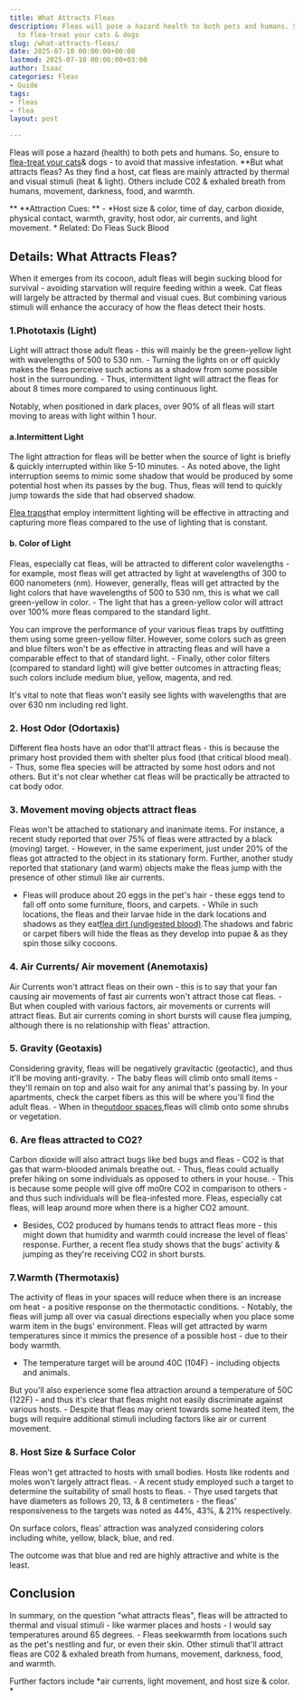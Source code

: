 ```yaml
---
title: What Attracts Fleas
description: Fleas will pose a hazard health to both pets and humans. So, ensure
  to flea-treat your cats & dogs
slug: /what-attracts-fleas/
date: 2025-07-10 00:00:00+00:00
lastmod: 2025-07-10 00:00:00+03:00
author: Isaac
categories: Fleas
- Guide
tags:
- fleas
- flea
layout: post

---
```

Fleas will pose a hazard (health) to both pets and humans. So, ensure to [flea-treat your cats](https://pestpolicy.com/best-flea-treatment-for-cats/)& dogs - to avoid that massive infestation. **But what attracts fleas? As they find a host, cat fleas are mainly attracted by thermal and visual stimuli (heat & light). Others include C02 & exhaled breath from humans, movement, darkness, food, and warmth.

** **Attraction Cues: ** - *Host size & color, time of day, carbon dioxide, physical contact, warmth, gravity, host odor, air currents, and light movement. * Related: Do Fleas Suck Blood

##  Details: What Attracts Fleas?

When it emerges from its cocoon, adult fleas will begin sucking blood for survival - avoiding starvation will require feeding within a week. Cat fleas will largely be attracted by thermal and visual cues. But combining various stimuli will enhance the accuracy of how the fleas detect their hosts.

###  1.Phototaxis (Light)

Light will attract those adult fleas - this will mainly be the green-yellow light with wavelengths of 500 to 530 nm. - Turning the lights on or off quickly makes the fleas perceive such actions as a shadow from some possible host in the surrounding. - Thus, intermittent light will attract the fleas for about 8 times more compared to using continuous light.

Notably, when positioned in dark places, over 90% of all fleas will start moving to areas with light within 1 hour.

####  a.Intermittent Light

The light attraction for fleas will be better when the source of light is briefly & quickly interrupted within like 5-10 minutes. - As noted above, the light interruption seems to mimic some shadow that would be produced by some potential host when its passes by the bug. Thus, fleas will tend to quickly jump towards the side that had observed shadow.

[Flea traps](https://pestpolicy.com/best-flea-trap/)that employ intermittent lighting will be effective in attracting and capturing more fleas compared to the use of lighting that is constant.

####  b. Color of Light

Fleas, especially cat fleas, will be attracted to different color wavelengths - for example, most fleas will get attracted by light at wavelengths of 300 to 600 nanometers (nm). However, generally, fleas will get attracted by the light colors that have wavelengths of 500 to 530 nm, this is what we call green-yellow in color. - The light that has a green-yellow color will attract over 100% more fleas compared to the standard light.

You can improve the performance of your various fleas traps by outfitting them using some green-yellow filter. However, some colors such as green and blue filters won't be as effective in attracting fleas and will have a comparable effect to that of standard light. - Finally, other color filters (compared to standard light) will give better outcomes in attracting fleas; such colors include medium blue, yellow, magenta, and red.

It's vital to note that fleas won't easily see lights with wavelengths that are over 630 nm including red light.

###  2. Host Odor (Odortaxis)

Different flea hosts have an odor that'll attract fleas - this is because the primary host provided them with shelter plus food (that critical blood meal). - Thus, some flea species will be attracted by some host odors and not others. But it's not clear whether cat fleas will be practically be attracted to cat body odor.

###  3. Movement moving objects attract fleas

Fleas won't be attached to stationary and inanimate items. For instance, a recent study reported that over 75% of fleas were attracted by a black (moving) target. - However, in the same experiment, just under 20% of the fleas got attracted to the object in its stationary form. Further, another study reported that stationary (and warm) objects make the fleas jump with the presence of other stimuli like air currents.

- Fleas will produce about 20 eggs in the pet's hair - these eggs tend to fall off onto some furniture, floors, and carpets. - While in such locations, the fleas and their larvae hide in the dark locations and shadows as they eat[flea dirt (undigested blood)](https://pestpolicy.com/what-is-flea-dirt/).The shadows and fabric or carpet fibers will hide the fleas as they develop into pupae & as they spin those silky cocoons.

###  4. Air Currents/ Air movement (Anemotaxis)

Air Currents won't attract fleas on their own - this is to say that your fan causing air movements of fast air currents won't attract those cat fleas. - But when coupled with various factors, air movements or currents will attract fleas. But air currents coming in short bursts will cause flea jumping, although there is no relationship with fleas' attraction.

###  5. Gravity (Geotaxis)

Considering gravity, fleas will be negatively gravitactic (geotactic), and thus it'll be moving anti-gravity. - The baby fleas will climb onto small items - they'll remain on top and also wait for any animal that's passing by. In your apartments, check the carpet fibers as this will be where you'll find the adult fleas. - When in the[outdoor spaces](https://pestpolicy.com/best-flea-spray-for-yard/),fleas will climb onto some shrubs or vegetation.

###  6. Are fleas attracted to CO2?

Carbon dioxide will also attract bugs like bed bugs and fleas - CO2 is that gas that warm-blooded animals breathe out. - Thus, fleas could actually prefer hiking on some individuals as opposed to others in your house. - This is because some people will give off mo0re CO2 in comparison to others - and thus such individuals will be flea-infested more. Fleas, especially cat fleas, will leap around more when there is a higher CO2 amount.

- Besides, CO2 produced by humans tends to attract fleas more - this might down that humidity and warmth could increase the level of fleas' response. Further, a recent flea study shows that the bugs' activity & jumping as they're receiving CO2 in short bursts.

###  7.Warmth (Thermotaxis)

The activity of fleas in your spaces will reduce when there is an increase om heat - a positive response on the thermotactic conditions. - Notably, the fleas will jump all over via casual directions especially when you place some warm item in the bugs' environment. Fleas will get attracted by warm temperatures since it mimics the presence of a possible host - due to their body warmth.

- The temperature target will be around 40C (104F) - including objects and animals.

But you'll also experience some flea attraction around a temperature of 50C (122F) - and thus it's clear that fleas might not easily discriminate against various hosts. - Despite that fleas may orient towards some heated item, the bugs will require additional stimuli including factors like air or current movement.

###  8. Host Size & Surface Color

Fleas won't get attracted to hosts with small bodies. Hosts like rodents and moles won't largely attract fleas. - A recent study employed such a target to determine the suitability of small hosts to fleas. - Thye used targets that have diameters as follows 20, 13, & 8 centimeters - the fleas' responsiveness to the targets was noted as 44%, 43%, & 21% respectively.

On surface colors, fleas' attraction was analyzed considering colors including white, yellow, black, blue, and red.

The outcome was that blue and red are highly attractive and white is the least.

##  Conclusion

In summary, on the question "what attracts fleas", fleas will be attracted to thermal and visual stimuli - like warmer places and hosts - I would say temperatures around 65 degrees. - Fleas seekwarmth from locations such as the pet's nestling and fur, or even their skin. Other stimuli that'll attract fleas are C02 & exhaled breath from humans, movement, darkness, food, and warmth.

Further factors include *air currents, light movement, and host size & color. *
